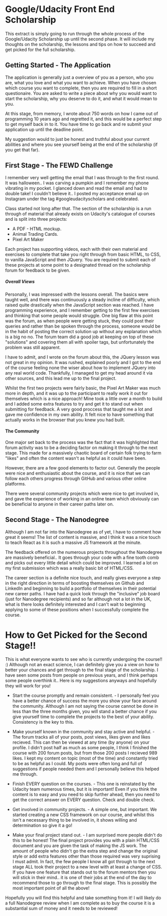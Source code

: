 # Google/Udacity Front End Scholarship
This extract is simply going to run through the whole process of the Google/Udacity Scholarship up until the second phase.
It will include my thoughts on the scholarship, the lessons and tips on how to succeed and get picked for the full
scholarship.

## Getting Started - The Application
The application is generally just a overview of you as a person, who you are, what you love and what you want to achieve.
When you have chosen which course you want to complete, then you are required to fill in a short questionaire. 
You are asked to write a piece about why you would want to start the scholarship, why you deserve to do it, and 
what it would mean to you.

At this stage, from memory, I wrote about 750 words on how I came out of programming 10 years ago and regretted it, and this
would be a perfect step to get myself back in to it. You have time to go back and re submit your application up until the
deadline point. 

My suggestion would to just be honest and truthful about your current abilities and where you see yourself being at the end
of the scholarship (if you get that far).

## First Stage - The FEWD Challenge
I remember very well getting the email that I was through to the first round. It was halloween.. I was carving a pumpkin
and I remember my phone vibrating in my pocket. I glanced down and read the email and had to double take! I couldn't believe 
it.. I posted my acceptance email up on Instagram under the tag #googleudacityscholars and celebrated.

Class started not long after that. The section of the scholarship is a run through of material that already exists on Udacity's
catalogue of courses and is split into three projects:

* A PDF - HTML mockup.
* Animal Trading Cards.
* Pixel Art Maker

Each project has supporting videos, each with their own material and exercises to complete that take you right through from
basic HTML, to CSS, to vanilla JavaScript and then JQuery. You are required to submit each of these projects at some
point to a designated thread on the scholarship forum for feedback to be given.

##### Overall Views
Personally, I was impressed with the lessons overall. The basics were taught well, and there was continuously a steady incline
of difficulty, which raised quite drastically when the JavaScript section was reached.
I have programming experience, and I remember getting to the first few exercises and thinking that some people would struggle.
One big flaw at this point was the forum, as when people were getting stuck, they could post their queries and rather than 
be spoken through the process, someone would be in the habit of posting the correct solution up without any explanation
which is a big no no. The forum team did a good job at keeping on top of these "solutions" and covering them all with spoiler
tags, but unfortunately the problem was still apparent.

I have to admit, and I wrote on the forum about this, the JQuery lesson was not great in my opinion. It was rushed,
explained poorly and I got to the end of the course feeling none the wiser about how to implement JQuery into any 
real world code. Thankfully, I managed to get my head around it via other sources, and this lead me up to the 
final project. 

Whilst the first two projects were fairly basic, the Pixel Art Maker was much more in depth, and it was up to the participant
to really work it out for themselves which is a nice approach! Mine took a little over a month to build and I added some
extra features to try and get it to stand out when submitting for feedback. A very good proccess that taught me a lot and
gave me confidence in my own ability. It felt nice to have something that actually works in the browser that you knew
you had built.

#### The Community
One major set back to the process was the fact that it was highlighted that forum activity was to be a deciding factor on
making it through to the next stage. This made for a massively chaotic board of certain folk trying to farm "likes" 
and often the content wasn't as helpful as it could have been.

However, there are a few good elements to factor out. Generally the people were nice and enthusiastic about the course, and 
it is nice that we can follow each others progress through GitHub and various other online platforms. 

There were several community projects which were nice to get involved in, and gave the experience of working in an online 
team which obviously can be beneficial to anyone in their career paths later on.


## Second Stage - The Nanodegree
Although I am not far into the Nanodegree as of yet, I have to comment how great it seems! The list of content is massive,
and I think it was a nice touch to teach React as it is such a massive JS framework at the minute.

The feedback offered on the numerous projects throughout the Nanodegree are massively beneficial.. It goes through your
code with a fine tooth comb and picks out every little detail which could be improved. I learned a lot on my first submission
which was a really basic bit of HTML/CSS. 

The career section is a definite nice touch, and really gives everyone a step in the right direction in terms of boosting
themselves on Github and LinkedIn and beginning to build a portfolio of themselves in their potential new career paths. I
have had a quick look through the "inclusive" job board (just for Nanodegree recipients) and so far although not a lot in
the UK, what is there looks definitely interested and I can't wait to beginning applying to some of these positions
when I successfully complete the course.


# How to Get Picked for the Second Stage!!
This is what everyone wants to see who is currently undergoing the course!! :) Although not an exact science, I can 
definitely give you a view on how to better your chances and get through to the final stage of the scholarship. I have
seen some posts from people on previous years, and I think perhaps some people overthink it.. Here is my suggestions anyways
and hopefully they will work for you!

* Start the course promptly and remain consistent. - I personally feel you have a better chance of success the more you 
show your face around the community. Although I am not saying the course cannot be done in less than the three months given,
you will stand a better chance if you give yourself time to complete the projects to the best of your ability. Consistency 
is the key to this.

* Make yourself known in the community and stay active and helpful. - The forum tracks all of your
posts, post views, likes given and likes recieved. This can then be viewed at any time (by anyone) on your profile. 
I didn't post half as much as some people, I think I finished the course with 200 forum posts, but from those 200 posts
I recieved 989 likes. I kept my content on topic (most of the time) and constantly tried to be as helpful as I could. My
posts were often long and full of suggestions if people needed them and I personally believe this helped me through.

* Finish EVERY question on the courses. - This one is reinstated by the Udacity team numerous times, but it is important! 
Even if you think the content is to easy and you need to skip further ahead, then you need to get the correct answer on EVERY
question. Check and double check.

* Get involved in community projects. - A simple one, but important. We started creating a new CSS framework on our course, and
whilst this isn't a necessary thing to be involved in, it shows willing and determination so give it a go!

* Make your final project stand out. - I am surprised more people didn't do this to be honest! The final project provides
you with a plain HTML/CSS document and you are given the task of making the JS work. The amount of people who didn't go 
the extra step and change the original style or add extra features other than those required was very suprising I must
admit. In fact, the few people I know all got through to the next stage ALL took their project to a new level with at least
a change of CSS. If you have one feature that stands out to the forum mentors then you will stick in their mind.. it is one
of their jobs at the end of the day to recommend those to go through to the final stage. This is possibly the most important
point of all the above!



Hopefully you will find this helpful and take something from it! I will likely do a full Nanodegree review when I am complete
as to buy the course it is a substantial sum of money and it needs to be reviewed!
